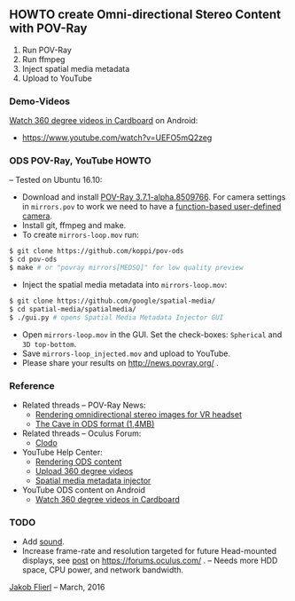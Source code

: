 ## HOWTO create Omni-directional Stereo Content with POV-Ray

1. Run POV-Ray
2. Run ffmpeg
3. Inject spatial media metadata
4. Upload to YouTube

### Demo-Videos

[Watch 360 degree videos in Cardboard](https://support.google.com/youtube/answer/6239930?hl=en) on Android:

* https://www.youtube.com/watch?v=UEFO5mQ2zeg

### ODS POV-Ray, YouTube HOWTO

– Tested on Ubuntu 16.10:

* Download and install [POV-Ray 3.7.1-alpha.8509766](https://github.com/POV-Ray/povray/releases/tag/v3.7.1-alpha.8509766%2Bav119). For camera settings in ```mirrors.pov``` to work we need to have a [function-based user-defined camera](https://github.com/POV-Ray/povray/commit/c5f8d78e2116a02daed2151e02234095fe4d5642).
* Install git, ffmpeg and make.
* To create ```mirrors-loop.mov``` run:
```bash
$ git clone https://github.com/koppi/pov-ods
$ cd pov-ods
$ make # or "povray mirrors[MEDSQ]" for low quality preview
```
* Inject the spatial media metadata into ```mirrors-loop.mov```:
```bash
$ git clone https://github.com/google/spatial-media/
$ cd spatial-media/spatialmedia/
$ ./gui.py # opens Spatial Media Metadata Injector GUI
```
* Open ```mirrors-loop.mov``` in the GUI. Set the check-boxes: ```Spherical``` and ```3D top-bottom```.
* Save ```mirrors-loop_injected.mov``` and upload to YouTube.
* Please share your results on http://news.povray.org/ .

### Reference

* Related threads – POV-Ray News:
  * [Rendering omnidirectional stereo images for VR headset](http://news.povray.org/povray.text.scene-files/thread/%3C56e3e4b8%241%40news.povray.org%3E/)
  * [The Cave in ODS format (1,4MB)](http://news.povray.org/povray.binaries.images/thread/%3C56e6a09f%40news.povray.org%3E/)
* Related threads – Oculus Forum:
  * [Clodo](https://forums.oculus.com/viewtopic.php?p=340018#p340018)
* YouTube Help Center:
  * [Rendering ODS content](https://developers.google.com/cardboard/jump/rendering-ods-content.pdf)
  * [Upload 360 degree videos](https://support.google.com/youtube/answer/6178631?hl=en)
  * [Spatial media metadata injector](https://github.com/google/spatial-media/blob/master/spatialmedia/README.md)
* YouTube ODS content on Android
  * [Watch 360 degree videos in Cardboard](https://support.google.com/youtube/answer/6239930?hl=en)

### TODO

* Add [sound](https://en.wikipedia.org/wiki/Ambisonics).
* Increase frame-rate and resolution targeted for future Head-mounted displays, see [post](https://forums.oculus.com/viewtopic.php?f=20&t=30852) on https://forums.oculus.com/ . – Needs more HDD space, CPU power, and network bandwidth.

[Jakob Flierl](mailto:jakob.flierl@gmail.com) – March, 2016
